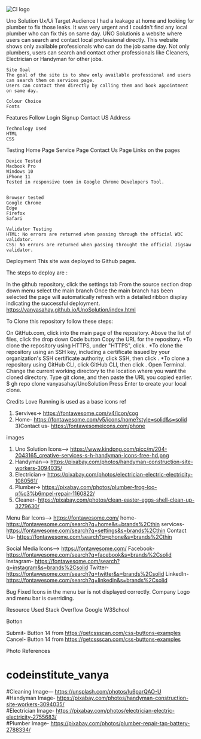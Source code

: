 ![CI logo](https://codeinstitute.s3.amazonaws.com/fullstack/ci_logo_small.png)



Uno Solution
Ux/Ui
    Target Audience
    I had a leakage at home and looking for plumber to fix those leaks. It was very urgent and I couldn't find any local plumber who can fix this on same day. UNO Solutionis a website where users can search and contact local professional directly. This website shows only available professionals who can do the job same day. Not only plumbers, users can search and contact other professionals like Cleaners, Electrician or Handyman for other jobs.

    Site Goal
    The goal of the site is to show only available professional and users can search them on services page.
    Users can contact them directly by calling them and book appointment on same day.

    Colour Choice
    Fonts
Features
    Follow
    Login
    Signup
    Contact US
    Address

    Technology Used
    HTML
    CSS

Testing
    Home Page
    Service Page
    Contact Us Page
    Links on the pages

    Device Tested
    Macbook Pro
    Windows 10
    iPhone 11
    Tested in responsive toon in Google Chrome Developers Tool.


    Browser tested
    Google Chrome
    Edge
    Firefox
    Safari

    Validator Testing
    HTML: No errors are returned when passing through the official W3C validator.
    CSS: No errors are returned when passing throught the official Jigsaw validator.    

Deployment
This site was deployed to Github pages.

The steps to deploy are :

In the github repository, click the settings tab
From the source section drop down menu select the main branch
Once the main branch has been selected the page will automatically refresh with a detailed ribbon display indicating the successful deployment.
https://vanyasahay.github.io/UnoSolution/index.html

To Clone this repository follow these steps:

On GitHub.com, click into the main page of the repository.
Above the list of files, click the drop down Code button
Copy the URL for the repository. *To clone the repository using HTTPS, under "HTTPS", click . *To clone the repository using an SSH key, including a certificate issued by your organization's SSH certificate authority, click SSH, then click . *To clone a repository using GitHub CLI, click GitHub CLI, then click .
Open Terminal.
Change the current working directory to the location where you want the cloned directory.
Type git clone, and then paste the URL you copied earlier.
$ gh repo clone vanyasahay/UnoSolution
Press Enter to create your local clone.

Credits
Love Running is used as a base
icons ref
1) Servives-> https://fontawesome.com/v4/icon/cog
2) Home- https://fontawesome.com/v5/icons/home?style=solid&s=solid
3)Contact us- https://fontawesomeicons.com/phone

images
1) Uno Solution Icons--> https://www.kindpng.com/picc/m/204-2043165_creative-services-s-h-handyman-icons-free-hd.png
2) Handyman--> https://pixabay.com/photos/handyman-construction-site-workers-3094035/
3) Electrician-> https://pixabay.com/photos/electrician-electric-electricity-1080561/
4) Plumber-> https://pixabay.com/photos/plumber-frog-loo-p%c3%b6mpel-repair-1160822/
5) Cleaner- https://pixabay.com/photos/clean-easter-eggs-shell-clean-up-3279630/


Menu Bar Icons--> https://fontawesome.com/
home- https://fontawesome.com/search?q=home&s=brands%2Cthin
services- https://fontawesome.com/search?q=settings&s=brands%2Cthin
Contact Us-  https://fontawesome.com/search?q=phone&s=brands%2Cthin

Social Media Icons--> https://fontawesome.com/
Facebook- https://fontawesome.com/search?q=facebook&s=brands%2Csolid
Instagram- https://fontawesome.com/search?q=instagram&s=brands%2Csolid
Twitter- https://fontawesome.com/search?q=twitter&s=brands%2Csolid
LinkedIn- https://fontawesome.com/search?q=linkedin&s=brands%2Csolid

Bug Fixed
Icons in the menu bar is not displayed correctly.
Company Logo and menu bar is overriding.

Resource Used
Stack Overflow
Google
W3School





Botton

Submit- Button 14 from https://getcssscan.com/css-buttons-examples
Cancel- Button 14 from https://getcssscan.com/css-buttons-examples





Photo References </br>
# codeinstitute_vanya
#Cleaning Image— https://unsplash.com/photos/Iu6parQAO-U </br>
#Handyman Image- https://pixabay.com/photos/handyman-construction-site-workers-3094035/ </br>
#Electrician Image- https://pixabay.com/photos/electrician-electric-electricity-2755683/ </br>
#Plumber Image- https://pixabay.com/photos/plumber-repair-tap-battery-2788334/ </br>
